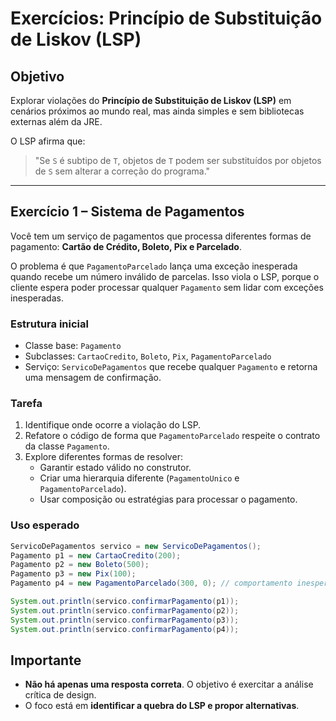 # Exercícios: Princípio de Substituição de Liskov (LSP)

## Objetivo
Explorar violações do **Princípio de Substituição de Liskov (LSP)** em cenários próximos ao mundo real, mas ainda simples e sem bibliotecas externas além da JRE.

O LSP afirma que:
> "Se `S` é subtipo de `T`, objetos de `T` podem ser substituídos por objetos de `S` sem alterar a correção do programa."

---

## Exercício 1 – Sistema de Pagamentos
Você tem um serviço de pagamentos que processa diferentes formas de pagamento: **Cartão de Crédito, Boleto, Pix e Parcelado**.

O problema é que `PagamentoParcelado` lança uma exceção inesperada quando recebe um número inválido de parcelas. Isso viola o LSP, porque o cliente espera poder processar qualquer `Pagamento` sem lidar com exceções inesperadas.

### Estrutura inicial
- Classe base: `Pagamento`
- Subclasses: `CartaoCredito`, `Boleto`, `Pix`, `PagamentoParcelado`
- Serviço: `ServicoDePagamentos` que recebe qualquer `Pagamento` e retorna uma mensagem de confirmação.

### Tarefa
1. Identifique onde ocorre a violação do LSP.
2. Refatore o código de forma que `PagamentoParcelado` respeite o contrato da classe `Pagamento`.
3. Explore diferentes formas de resolver:
   - Garantir estado válido no construtor.
   - Criar uma hierarquia diferente (`PagamentoUnico` e `PagamentoParcelado`).
   - Usar composição ou estratégias para processar o pagamento.

### Uso esperado
```java
ServicoDePagamentos servico = new ServicoDePagamentos();
Pagamento p1 = new CartaoCredito(200);
Pagamento p2 = new Boleto(500);
Pagamento p3 = new Pix(100);
Pagamento p4 = new PagamentoParcelado(300, 0); // comportamento inesperado

System.out.println(servico.confirmarPagamento(p1));
System.out.println(servico.confirmarPagamento(p2));
System.out.println(servico.confirmarPagamento(p3));
System.out.println(servico.confirmarPagamento(p4));
```

## Importante
- **Não há apenas uma resposta correta**. O objetivo é exercitar a análise crítica de design.
- O foco está em **identificar a quebra do LSP e propor alternativas**.


